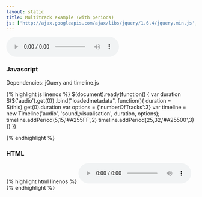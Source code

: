 ```yaml
---
layout: static
title: Multitrack example (with periods)
js: ['http://ajax.googleapis.com/ajax/libs/jquery/1.6.4/jquery.min.js', 'static/js/timeline.js', 'static/js/multitrack-example.js']
---
```


<audio id="audio" src="http://upload.wikimedia.org/wikipedia/commons/b/bb/Vampire_3component.ogg" controls></audio>
<div id="sound_visualisation"></div>


<h3>Javascript</h3>

<p>Dependencies: jQuery and timeline.js</p>
<div class="code">
{% highlight js linenos %}
$(document).ready(function() {
	var duration
	$($('audio').get(0))
	.bind("loadedmetadata", function(){
		duration = $(this).get(0).duration
		var options = {'numberOfTracks':3}
		var timeline = new Timeline('audio', 'sound_visualisation', duration, options);
		timeline.addPeriod(5,15,'#A255FF',2)
		timeline.addPeriod(25,32,'#A25500',3)
	})
})

{% endhighlight %}
</div>

<h3>HTML</h3>

<div class="code">
{% highlight html linenos %}
<audio id="audio" src="http://upload.wikimedia.org/wikipedia/commons/b/bb/Vampire_3component.ogg" controls></audio>
<div id="sound_visualisation"></div>
{% endhighlight %}
</div>